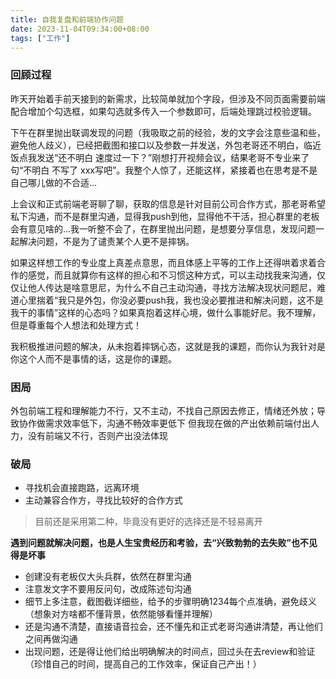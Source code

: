 ```yaml
---
title: 自我复盘和前端协作问题
date: 2023-11-04T09:34:00+08:00
tags: ["工作"]
---
```


### 回顾过程

昨天开始着手前天接到的新需求，比较简单就加个字段，但涉及不同页面需要前端配合增加个勾选框，如果勾选就多传入一个参数即可，后端处理跳过校验逻辑。

下午在群里抛出联调发现的问题（我吸取之前的经验，发的文字会注意些温和些，避免他人歧义），已经把截图和接口以及参数一并发送，外包老哥还不明白，临近饭点我发送“还不明白 速度过一下？”刚想打开视频会议，结果老哥不专业来了句“不明白 不写了 xxx写吧”。我整个人惊了，还能这样，紧接着也在思考是不是自己哪儿做的不合适...

上会议和正式前端老哥聊了聊，获取的信息是针对目前公司合作方式，那老哥希望私下沟通，而不是群里沟通，显得我push到他，显得他不干活，担心群里的老板会有意见啥的...我一听整不会了，在群里抛出问题，是想要分享信息，发现问题一起解决问题，不是为了谴责某个人更不是摔锅。

如果这样想工作的专业度上真差点意思，而且体感上平等的工作上还得哄着求着合作的感觉，而且就算你有这样的担心和不习惯这种方式，可以主动找我来沟通，仅仅让他人传达是啥意思尼，为什么不自己主动沟通，寻找方法解决现状问题尼，难道心里揣着“我只是外包，你没必要push我，我也没必要推进和解决问题，这不是我干的事情”这样的心态吗？如果真抱着这样心境，做什么事能好尼。我不理解，但是尊重每个人想法和处理方式！

我积极推进问题的解决，从未抱着摔锅心态，这就是我的课题，而你认为我针对是你这个人而不是事情的话，这是你的课题。

### 困局

外包前端工程和理解能力不行，又不主动，不找自己原因去修正，情绪还外放；导致协作做需求效率低下，沟通不畅效率更低下
但我现在做的产出依赖前端付出人力，没有前端又不行，否则产出没法体现


### 破局

- 寻找机会直接跑路，远离环境
- 主动兼容合作方，寻找比较好的合作方式

> 目前还是采用第二种，毕竟没有更好的选择还是不轻易离开

**遇到问题就解决问题，也是人生宝贵经历和考验，去“兴致勃勃的去失败”也不见得是坏事**

- 创建没有老板仅大头兵群，依然在群里沟通
- 注意发文字不要用反问句，改成陈述句沟通
- 细节上多注意，截图截详细些，给予的步骤明确1234每个点准确，避免歧义（想象对方啥都不懂背景，依然能够看懂并理解）
- 还是沟通不清楚，直接语音拉会，还不懂先和正式老哥沟通讲清楚，再让他们之间再做沟通
- 出现问题，还是得让他们给出明确解决的时间点，回过头在去review和验证（珍惜自己的时间，提高自己的工作效率，保证自己产出！）